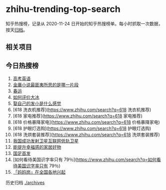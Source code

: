 # zhihu-trending-top-search

知乎热搜榜，记录从 2020-11-24
日开始的知乎热搜榜单。每小时抓取一次数据，按天[归档](./archives)。

## 相关项目

## 今日热搜榜

<!-- BEGIN -->
<!-- 最后更新时间 Mon Jun 09 2025 21:26:27 GMT+0800 (China Standard Time) -->

1. [高考英语](https://www.zhihu.com/search?q=高考英语)
1. [金庸小说最匪夷所思的是哪一片段](https://www.zhihu.com/search?q=金庸小说最匪夷所思的是哪一片段)
1. [春运](https://www.zhihu.com/search?q=春运)
1. [如何评价大冰](https://www.zhihu.com/search?q=如何评价大冰)
1. [娶自己的发小是什么感觉](https://www.zhihu.com/search?q=娶自己的发小是什么感觉)
1. [618 洗衣机推荐](https://www.zhihu.com/search?q=618 洗衣机推荐)
1. [618 家电推荐](https://www.zhihu.com/search?q=618 家电推荐)
1. [618 价格暴降家电](https://www.zhihu.com/search?q=618 价格暴降家电)
1. [618 护眼灯选购](https://www.zhihu.com/search?q=618 护眼灯选购)
1. [618 洗烘套装推荐](https://www.zhihu.com/search?q=618 洗烘套装推荐)
1. [我国成功发射卫星互联网低轨卫星](https://www.zhihu.com/search?q=我国成功发射卫星互联网低轨卫星)
1. [能提升幸福感的家居好物](https://www.zhihu.com/search?q=能提升幸福感的家居好物)
1. [国足首发](https://www.zhihu.com/search?q=国足首发)
1. [如何看待美国识字率只有
   79％](https://www.zhihu.com/search?q=如何看待美国识字率只有 79％)
1. [「妈妈岗」在全国各地兴起](https://www.zhihu.com/search?q=「妈妈岗」在全国各地兴起)

<!-- END -->

历史归档 [./archives](./archives)

